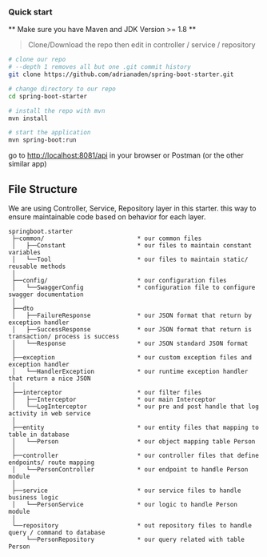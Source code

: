 ### Quick start
** Make sure you have Maven and JDK Version >= 1.8 **
> Clone/Download the repo then edit in controller / service / repository

```bash
# clone our repo
# --depth 1 removes all but one .git commit history
git clone https://github.com/adrianaden/spring-boot-starter.git

# change directory to our repo
cd spring-boot-starter

# install the repo with mvn
mvn install

# start the application
mvn spring-boot:run
```
go to [http://localhost:8081/api](http://localhost:8081/api) in your browser or Postman (or the other similar app)

## File Structure
We are using Controller, Service, Repository layer in this starter. this way to ensure maintainable code based on behavior for each layer.
```
springboot.starter
 ├─common/                          * our common files
 │   ├──Constant                    * our files to maintain constant variables
 │   └──Tool                        * our files to maintain static/ reusable methods
 │
 ├──config/                         * our configuration files
 │   └──SwaggerConfig               * configuration file to configure swagger documentation
 │
 ├──dto
 │   ├──FailureResponse             * our JSON format that return by exception handler
 │   ├──SuccessResponse             * our JSON format that return is transaction/ process is success
 │   └──Response                    * our JSON standard JSON format
 │
 ├──exception                       * our custom exception files and exception handler
 │   └──HandlerException            * our runtime exception handler that return a nice JSON
 │
 ├──interceptor                     * our filter files
 │   ├──Interceptor                 * our main Interceptor
 │   └──LogInterceptor              * our pre and post handle that log activity in web service
 │
 ├──entity                          * our entity files that mapping to table in database
 │   └──Person                      * our object mapping table Person
 │
 ├──controller                      * our controller files that define endpoints/ route mapping
 │   └──PersonController            * our endpoint to handle Person module
 │
 ├──service                         * our service files to handle business logic
 │   └──PersonService               * our logic to handle Person module
 │
 └──repository                      * out repository files to handle query / command to database
     └──PersonRepository            * our query related with table Person

```
